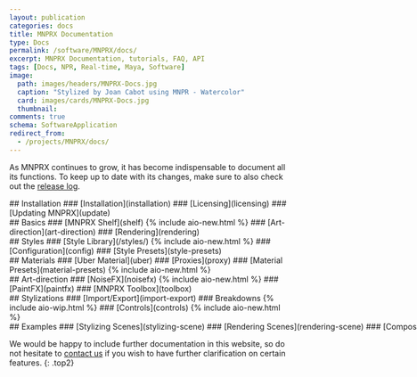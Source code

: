 ```yaml
---
layout: publication
categories: docs
title: MNPRX Documentation
type: Docs
permalink: /software/MNPRX/docs/
excerpt: MNPRX Documentation, tutorials, FAQ, API
tags: [Docs, NPR, Real-time, Maya, Software]
image:
  path: images/headers/MNPRX-Docs.jpg
  caption: "Stylized by Joan Cabot using MNPR - Watercolor"
  card: images/cards/MNPRX-Docs.jpg
  thumbnail:
comments: true
schema: SoftwareApplication
redirect_from:
  - /projects/MNPRX/docs/
---
```


As MNPRX continues to grow, it has become indispensable to document all its functions. To keep up to date with its changes, make sure to also check out the [release log](./../release-log).

<div class="entries-grid">

<div class="doc-element" markdown="1">
## Installation
### [Installation](installation)
### [Licensing](licensing)
### [Updating MNPRX](update)
</div>

<div class="doc-element" markdown="1">
## Basics
### [MNPRX Shelf](shelf) {% include aio-new.html %}
### [Art-direction](art-direction)
### [Rendering](rendering)
</div>

<div class="doc-element" markdown="1">
## Styles
### [Style Library](/styles/) {% include aio-new.html %}
### [Configuration](config)
### [Style Presets](style-presets)
</div>

<div class="doc-element" markdown="1">
## Materials
### [Uber Material](uber)
### [Proxies](proxy)
### [Material Presets](material-presets) {% include aio-new.html %}
</div>

<div class="doc-element" markdown="1">
## Art-direction
### [NoiseFX](noisefx)  {% include aio-new.html %}
### [PaintFX](paintfx)
### [MNPRX Toolbox](toolbox)
</div>

<div class="doc-element" markdown="1">
## Stylizations
### [Import/Export](import-export)
### Breakdowns  {% include aio-wip.html %}
### [Controls](controls)  {% include aio-new.html %}
</div>

<div class="doc-element" markdown="1" style="white-space: nowrap;">
## Examples
### [Stylizing Scenes](stylizing-scene)
### [Rendering Scenes](rendering-scene)
### [Compositing in Nuke](compositing-nuke)
</div>

</div>

We would be happy to include further documentation in this website, so do not hesitate to [contact us](/contact/) if you wish to have further clarification on certain features.
{: .top2}
